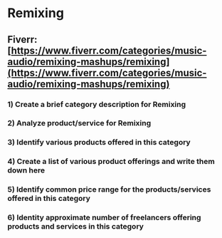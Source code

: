 # Remixing
## Fiverr: [https://www.fiverr.com/categories/music-audio/remixing-mashups/remixing](https://www.fiverr.com/categories/music-audio/remixing-mashups/remixing)
### 1) Create a brief category description for Remixing
### 2) Analyze product/service for Remixing
### 3) Identify various products offered in this category
### 4) Create a list of various product offerings and write them down here
### 5) Identify common price range for the products/services offered in this category
### 6) Identity approximate number of freelancers offering products and services in this category
